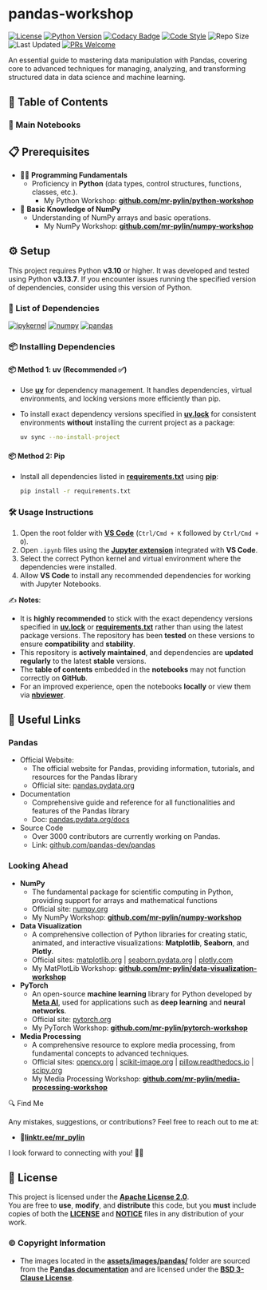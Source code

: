 # pandas-workshop

[![License](https://img.shields.io/github/license/mr-pylin/pandas-workshop?color=blue)](https://github.com/mr-pylin/pandas-workshop/blob/main/LICENSE)
[![Python Version](https://img.shields.io/badge/Python-3.13.7-yellow?logo=python&logoColor=white)](https://www.python.org/downloads/release/python-3137/)
[![Codacy Badge](https://app.codacy.com/project/badge/Grade/2a1d33539e8f47b08c75c76629c944ca)](https://app.codacy.com/gh/mr-pylin/pandas-workshop/dashboard?utm_source=gh&utm_medium=referral&utm_content=&utm_campaign=Badge_grade)
[![Code Style](https://img.shields.io/badge/code%20style-black-black.svg)](https://github.com/psf/black)
![Repo Size](https://img.shields.io/github/repo-size/mr-pylin/pandas-workshop?color=lightblue)
![Last Updated](https://img.shields.io/github/last-commit/mr-pylin/pandas-workshop?color=orange)
[![PRs Welcome](https://img.shields.io/badge/PRs-welcome-brightgreen?color=brightgreen)](https://github.com/mr-pylin/pandas-workshop/pulls)

An essential guide to mastering data manipulation with Pandas, covering core to advanced techniques for managing, analyzing, and transforming structured data in data science and machine learning.

## 📖 Table of Contents

### 📖 Main Notebooks

## 📋 Prerequisites

- 👨‍💻 **Programming Fundamentals**
  - Proficiency in **Python** (data types, control structures, functions, classes, etc.).
    - My Python Workshop: [**github.com/mr-pylin/python-workshop**](https://github.com/mr-pylin/python-workshop)
- 🔢 **Basic Knowledge of NumPy**
  - Understanding of NumPy arrays and basic operations.
    - My NumPy Workshop: [**github.com/mr-pylin/numpy-workshop**](https://github.com/mr-pylin/numpy-workshop)

## ⚙️ Setup

This project requires Python **v3.10** or higher. It was developed and tested using Python **v3.13.7**. If you encounter issues running the specified version of dependencies, consider using this version of Python.

### 📝 List of Dependencies

[![ipykernel](https://img.shields.io/badge/ipykernel-6.30.1-ff69b4)](https://pypi.org/project/ipykernel/6.30.1/)
[![numpy](https://img.shields.io/badge/numpy-2.3.2-orange)](https://pypi.org/project/numpy/2.3.2/)
[![pandas](https://img.shields.io/badge/pandas-2.3.2-yellow)](https://pypi.org/project/pandas/2.3.2/)
<!-- [![ipywidgets](https://img.shields.io/badge/ipywidgets-8.1.5-ff6347)](https://pypi.org/project/ipywidgets/8.1.5/) -->

### 📦 Installing Dependencies

#### 📦 Method 1: uv (**Recommended** ✅)

- Use [**uv**](https://docs.astral.sh/uv/) for dependency management. It handles dependencies, virtual environments, and locking versions more efficiently than pip.  
- To install exact dependency versions specified in [**uv.lock**](./uv.lock) for consistent environments **without** installing the current project as a package:

  ```bash
  uv sync --no-install-project
  ```

#### 📦 Method 2: Pip

- Install all dependencies listed in [**requirements.txt**](./requirements.txt) using [**pip**](https://pip.pypa.io/en/stable/installation/):

  ```bash
  pip install -r requirements.txt
  ```

### 🛠️ Usage Instructions

1. Open the root folder with [**VS Code**](https://code.visualstudio.com/) (`Ctrl/Cmd + K` followed by `Ctrl/Cmd + O`).
1. Open `.ipynb` files using the [**Jupyter extension**](https://marketplace.visualstudio.com/items?itemName=ms-toolsai.jupyter) integrated with **VS Code**.
1. Select the correct Python kernel and virtual environment where the dependencies were installed.
1. Allow **VS Code** to install any recommended dependencies for working with Jupyter Notebooks.

✍️ **Notes**:  

- It is **highly recommended** to stick with the exact dependency versions specified in [**uv.lock**](./uv.lock) or [**requirements.txt**](./requirements.txt) rather than using the latest package versions. The repository has been **tested** on these versions to ensure **compatibility** and **stability**.
- This repository is **actively maintained**, and dependencies are **updated regularly** to the latest **stable** versions.
- The **table of contents** embedded in the **notebooks** may not function correctly on **GitHub**.
- For an improved experience, open the notebooks **locally** or view them via [**nbviewer**](https://nbviewer.org/github/mr-pylin/pandas-workshop).

## 🔗 Useful Links

### **Pandas**

- Official Website:
  - The official website for Pandas, providing information, tutorials, and resources for the Pandas library
  - Official site: [pandas.pydata.org](https://pandas.pydata.org/)
- Documentation
  - Comprehensive guide and reference for all functionalities and features of the Pandas library
  - Doc: [pandas.pydata.org/docs](https://pandas.pydata.org/docs/)
- Source Code
  - Over 3000 contributors are currently working on Pandas.
  - Link: [github.com/pandas-dev/pandas](https://github.com/pandas-dev/pandas)

### **Looking Ahead**

- **NumPy**
  - The fundamental package for scientific computing in Python, providing support for arrays and mathematical functions
  - Official site: [numpy.org](https://numpy.org/)
  - My NumPy Workshop: [**github.com/mr-pylin/numpy-workshop**](https://github.com/mr-pylin/numpy-workshop)
- **Data Visualization**
  - A comprehensive collection of Python libraries for creating static, animated, and interactive visualizations: **Matplotlib**, **Seaborn**, and **Plotly**.
  - Official sites: [matplotlib.org](https://matplotlib.org/) | [seaborn.pydata.org](https://seaborn.pydata.org/) | [plotly.com](https://plotly.com/)
  - My MatPlotLib Workshop: [**github.com/mr-pylin/data-visualization-workshop**](https://github.com/mr-pylin/data-visualization-workshop)
- **PyTorch**
  - An open-source **machine learning** library for Python developed by [**Meta AI**](https://ai.meta.com/), used for applications such as **deep learning** and **neural networks**.
  - Official site: [pytorch.org](https://pytorch.org/)
  - My PyTorch Workshop: [**github.com/mr-pylin/pytorch-workshop**](https://github.com/mr-pylin/pytorch-workshop)
- **Media Processing**
  - A comprehensive resource to explore media processing, from fundamental concepts to advanced techniques.
  - Official sites: [opencv.org](https://opencv.org/) | [scikit-image.org](https://scikit-image.org/) | [pillow.readthedocs.io](https://pillow.readthedocs.io/en/stable/index.html) | [scipy.org](https://scipy.org/)
  - My Media Processing Workshop: [**github.com/mr-pylin/media-processing-workshop**](https://github.com/mr-pylin/media-processing-workshop)

 🔍 Find Me

Any mistakes, suggestions, or contributions? Feel free to reach out to me at:

- 📍[**linktr.ee/mr_pylin**](https://linktr.ee/mr_pylin)

I look forward to connecting with you! 🏃‍♂️

## 📄 License

This project is licensed under the **[Apache License 2.0](./LICENSE)**.  
You are free to **use**, **modify**, and **distribute** this code, but you **must** include copies of both the [**LICENSE**](./LICENSE) and [**NOTICE**](./NOTICE) files in any distribution of your work.

### ©️ Copyright Information

- The images located in the [**assets/images/pandas/**](./assets/images/pandas/) folder are sourced from the [**Pandas documentation**](https://pandas.pydata.org/docs/) and are licensed under the [**BSD 3-Clause License**](https://github.com/pandas-dev/pandas/blob/main/LICENSE).
